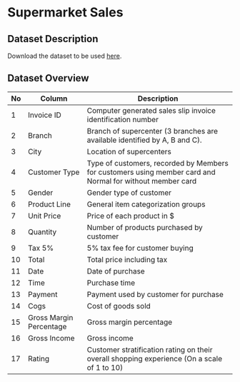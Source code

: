 # Supermarket Sales

## Dataset Description

Download the dataset to be used [here](https://www.kaggle.com/aungpyaeap/supermarket-sales).

## Dataset Overview

|No|Column|Description|
|---|---|---|
|1|Invoice ID|Computer generated sales slip invoice identification number|
|2|Branch|Branch of supercenter (3 branches are available identified by A, B and C).|
|3|City|Location of supercenters|
|4|Customer Type|Type of customers, recorded by Members for customers using member card and Normal for without member card|
|5|Gender|Gender type of customer|
|6|Product Line|General item categorization groups|
|7|Unit Price|Price of each product in $|
|8|Quantity|Number of products purchased by customer|
|9|Tax 5%|5% tax fee for customer buying|
|10|Total|Total price including tax|
|11|Date|Date of purchase|
|12|Time|Purchase time|
|13|Payment|Payment used by customer for purchase|
|14|Cogs|Cost of goods sold|
|15|Gross Margin Percentage|Gross margin percentage|
|16|Gross Income|Gross income|
|17|Rating|Customer stratification rating on their overall shopping experience (On a scale of 1 to 10)|
